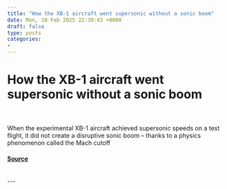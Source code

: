 ```yaml
---
title: "How the XB-1 aircraft went supersonic without a sonic boom"
date: Mon, 10 Feb 2025 22:30:43 +0000
draft: false
type: posts
categories: 
- 
---
```

# How the XB-1 aircraft went supersonic without a sonic boom

<br/>

<br/>
When the experimental XB-1 aircraft achieved supersonic speeds on a test flight, it did not create a disruptive sonic boom – thanks to a physics phenomenon called the Mach cutoff

#### [Source](https://www.newscientist.com/article/2467745-how-the-xb-1-aircraft-went-supersonic-without-a-sonic-boom/?utm_campaign=RSS%7CNSNS&utm_source=NSNS&utm_medium=RSS&utm_content=technology)

<br/>
---
